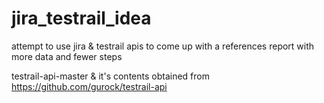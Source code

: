 # jira_testrail_idea
attempt to use jira &amp; testrail apis to come up with a references report with more data and fewer steps

testrail-api-master & it's contents obtained from https://github.com/gurock/testrail-api
